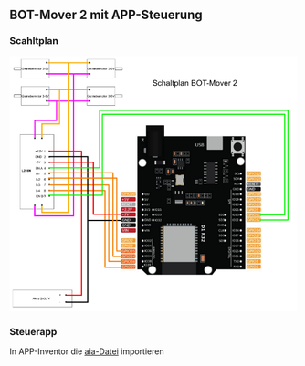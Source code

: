 ## BOT-Mover 2 mit APP-Steuerung

### Scahltplan

![image](https://github.com/frankyhub/Arduino-Beispiele_I/blob/master/A48_BT-BOT-Control/Schaltplan/Schaltplan_BOT-Mover%202.png)

### Steuerapp
In APP-Inventor die [aia-Datei](https://github.com/frankyhub/Arduino-Beispiele_I/blob/master/A48_BT-BOT-Control/APP/KHF_ESP32_Mover.aia) importieren
